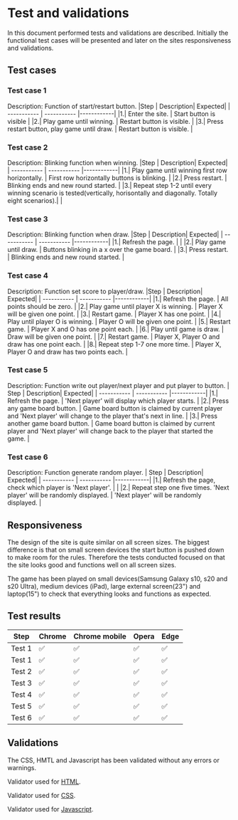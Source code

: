 # Test and validations
In this document performed tests and validations are described. Initially the functional test cases will be presented and later on the sites responsiveness and validations. 
## Test cases
### Test case 1

Description: Function of start/restart button.
|Step | Description| Expected|
| ----------- | ----------- |------------|
|1.|    Enter the site.        | Start button is visible   |
|2.|    Play game until winning.	 | Restart button is visible. |
|3.| 	Press restart button, play game until draw. | Restart button is visible. | 

### Test case 2
Description: Blinking function when winning.
|Step | Description| Expected|
| ----------- | ----------- |------------|
|1.|  Play game until winning first row horizontally.   |  First row horizontally buttons is blinking. |
|2.|  Press restart.      |  Blinking ends and new round started. |
|3.|    Repeat step 1-2 until every winning scenario is tested(vertically, horisontally and diagonally. Totally eight scenarios).|   |

### Test case 3
Description: Blinking function when draw.
|Step | Description| Expected|
| ----------- | ----------- |------------|
|1.|   Refresh the page.      |                          |
|2.|   Play game until draw.      |  Buttons blinking in a x over the game board.       |
|3.|   Press restart.     | Blinking ends and new round started.      |

### Test case 4
Description: Function set score to player/draw.
|Step | Description| Expected|
| ----------- | ----------- |------------|
|1.|  Refresh the page.       | All points should be zero.           |
|2.|  Play game until player X is winning.     |  Player X will be given one point.    |
|3.|  Restart game.      |  Player X has one point.                       |
|4.|  Play until player O is winning.       |  Player O will be given one point.   |
|5.|  Restart game.  | Player X and O has one point each.   |
|6.|  Play until game is draw.      |  Draw will be given one point.  |
|7.|  Restart game.     |  Player X, Player O and draw has one point each.      |
|8.|  Repeat step 1-7 one more time.     | Player X, Player O and draw has two points each.  |
### Test case 5
Description: Function write out player/next player and put player to button.
| Step | Description| Expected|
| ----------- | ----------- |------------|
|1.| Refresh the page.    | 'Next player' will display which player starts.  |
|2.| Press any game board button. |   Game board button is claimed by current player and 'Next player' will change to the player that's next in line.  |
|3.| Press another game board button. |  Game board button is claimed by current player and 'Next player' will change back to the player that started the game. |
### Test case 6
Description: Function generate random player.
| Step | Description| Expected|
| ----------- | ----------- |------------|
|1.|   Refresh the page, check which player is 'Next player'.      |                                           |
|2.|   Repeat step one five times. 'Next player' will be randomly displayed. | 'Next player' will be randomly displayed. |

## Responsiveness
The design of the site is quite similar on all screen sizes. The biggest difference is that on small screen devices the start button is pushed down to make room for the rules. Therefore the tests conducted focused on that the site looks good and functions well on all screen sizes. 

The game has been played on small devices(Samsung Galaxy s10, s20 and s20 Ultra), medium devices (iPad), large external screen(23") and laptop(15") to check that everything looks and functions as expected. 
## Test results 
| Step	 | Chrome  | Chrome mobile | Opera | Edge |
|--------|---------|---------|---------|-----------|
| Test 1 |  ✅  |   ✅  |  ✅  |  ✅     |
| Test 1 |  ✅  |   ✅  |  ✅  |  ✅     |
| Test 2 |  ✅  |   ✅  |  ✅  |  ✅     |
| Test 3 |  ✅  |   ✅  |  ✅  |  ✅     |
| Test 4 |  ✅  |   ✅  |  ✅  |  ✅     |
| Test 5 |  ✅  |   ✅  |  ✅  |  ✅     |
| Test 6 |  ✅  |   ✅  |  ✅  |  ✅     |

## Validations 
The CSS, HMTL and Javascript has been validated without any errors or warnings.

Validator used for [HTML](https://validator.w3.org/).

Validator used for [CSS](https://jigsaw.w3.org/css-validator/).

Validator used for [Javascript](https://jshint.com/).